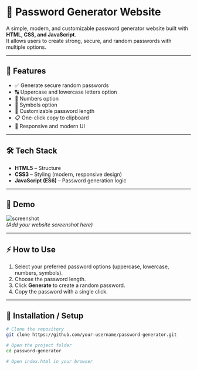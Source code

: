 # 🔐 Password Generator Website  

A simple, modern, and customizable password generator website built with **HTML, CSS, and JavaScript**.  
It allows users to create strong, secure, and random passwords with multiple options.  

---

## 🚀 Features  
- ✅ Generate secure random passwords  
- 🔠 Uppercase and lowercase letters option  
- 🔢 Numbers option  
- 🔣 Symbols option  
- 📏 Customizable password length  
- 📋 One-click copy to clipboard  
- 🎨 Responsive and modern UI  

---

## 🛠️ Tech Stack  
- **HTML5** – Structure  
- **CSS3** – Styling (modern, responsive design)  
- **JavaScript (ES6)** – Password generation logic  

---

## 📸 Demo  
![screenshot](screenshot.png)  
*(Add your website screenshot here)*  

---

## ⚡ How to Use  
1. Select your preferred password options (uppercase, lowercase, numbers, symbols).  
2. Choose the password length.  
3. Click **Generate** to create a random password.  
4. Copy the password with a single click.  

---

## 📂 Installation / Setup  
```bash
# Clone the repository
git clone https://github.com/your-username/password-generator.git

# Open the project folder
cd password-generator

# Open index.html in your browser
